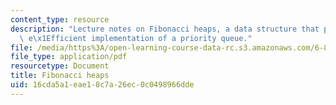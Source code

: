 ```yaml
---
content_type: resource
description: "Lecture notes on Fibonacci heaps, a data structure that provides a very\
  \ e\x1Efficient implementation of a priority queue."
file: /media/https%3A/open-learning-course-data-rc.s3.amazonaws.com/6-854j-advanced-algorithms-fall-2008/16cda5a1eae18c7a26ec0c0498966dde_lec1.pdf
file_type: application/pdf
resourcetype: Document
title: Fibonacci heaps
uid: 16cda5a1-eae1-8c7a-26ec-0c0498966dde
---
```

